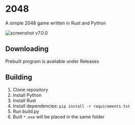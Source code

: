 # 2048
A simple 2048 game written in Rust and Python

![screenshot v7.0.0](https://user-images.githubusercontent.com/40371578/227711149-07d734d7-128b-45d7-b0b4-97bc175eca38.png)

## Downloading
Prebuilt program is available under Releases

## Building
1. Clone repository
2. Install Python
3. Install Rust
4. Install dependencies: `pip install -r requirements.txt`
5. Run build.py
6. Built `*.exe` will be placed in the same folder
